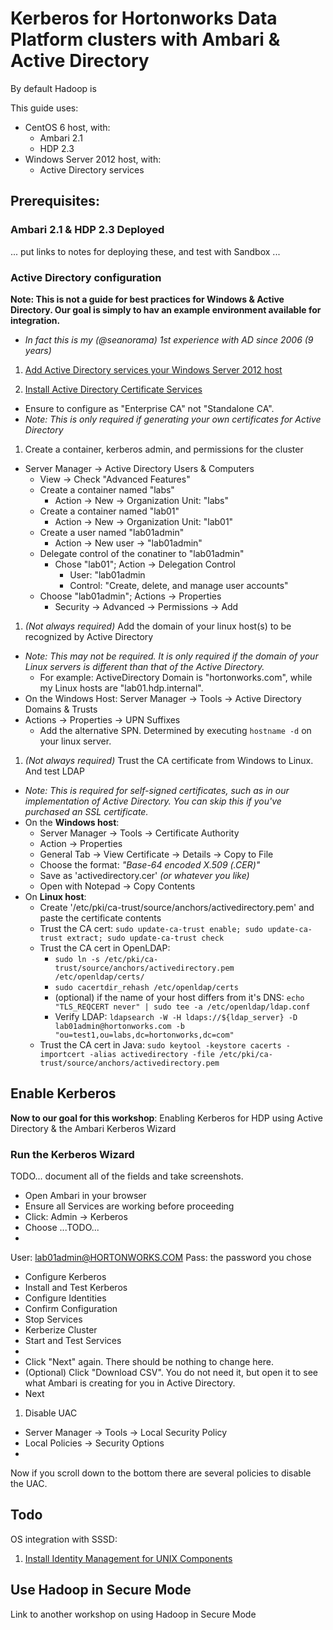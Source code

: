# Kerberos for Hortonworks Data Platform clusters with Ambari & Active Directory

By default Hadoop is 

This guide uses:

- CentOS 6 host, with:
  - Ambari 2.1
  - HDP 2.3
- Windows Server 2012 host, with:
  - Active Directory services

## Prerequisites:

### Ambari 2.1 & HDP 2.3 Deployed

... put links to notes for deploying these, and test with Sandbox ...

### Active Directory configuration

**Note: This is not a guide for best practices for Windows & Active Directory. Our goal is simply to hav an example environment available for integration.**
- *In fact this is my (@seanorama) 1st experience with AD since 2006 (9 years)*

1. [Add Active Directory services your Windows Server 2012 host](http://social.technet.microsoft.com/wiki/contents/articles/12370.windows-server-2012-set-up-your-first-domain-controller-step-by-step.aspx)

1. [Install Active Directory Certificate Services](https://technet.microsoft.com/en-us/library/jj717285.aspx)
  - Ensure to configure as "Enterprise CA" not "Standalone CA".
  - *Note: This is only required if generating your own certificates for Active Directory*

1. Create a container, kerberos admin, and permissions for the cluster
  - Server Manager -> Active Directory Users & Computers
    - View -> Check "Advanced Features"
    - Create a container named "labs"
      - Action -> New -> Organization Unit: "labs"
    - Create a container named "lab01"
      - Action -> New -> Organization Unit: "lab01"
    - Create a user named "lab01admin"
      - Action -> New user -> "lab01admin"
    - Delegate control of the conatiner to "lab01admin"
      - Chose "lab01"; Action -> Delegation Control
        - User: "lab01admin
        - Control: "Create, delete, and manage user accounts"
    - Choose "lab01admin"; Actions -> Properties
      - Security -> Advanced -> Permissions -> Add

1. *(Not always required)* Add the domain of your linux host(s) to be recognized by Active Directory
  - *Note: This may not be required. It is only required if the domain of your Linux servers is different than that of the Active Directory.*
    - For example: ActiveDirectory Domain is "hortonworks.com", while my Linux hosts are "lab01.hdp.internal".
  - On the Windows Host: Server Manager -> Tools -> Active Directory Domains & Trusts
  - Actions -> Properties -> UPN Suffixes
    - Add the alternative SPN. Determined by executing `hostname -d` on your linux server.

1. *(Not always required)* Trust the CA certificate from Windows to Linux. And test LDAP
  - *Note: This is required for self-signed certificates, such as in our implementation of Active Directory. You can skip this if you've purchased an SSL certificate.*
  - On the **Windows host**:
    - Server Manager -> Tools -> Certificate Authority
    - Action -> Properties
    - General Tab -> View Certificate -> Details -> Copy to File
    - Choose the format: *"Base-64 encoded X.509 (.CER)"*
    - Save as 'activedirectory.cer' *(or whatever you like)*
    - Open with Notepad -> Copy Contents
  - On **Linux host**:
    - Create '/etc/pki/ca-trust/source/anchors/activedirectory.pem' and paste the certificate contents
    - Trust the CA cert: `sudo update-ca-trust enable; sudo update-ca-trust extract; sudo update-ca-trust check`
    - Trust the CA cert in OpenLDAP:
      - `sudo ln -s /etc/pki/ca-trust/source/anchors/activedirectory.pem /etc/openldap/certs/`
      - `sudo cacertdir_rehash /etc/openldap/certs`
      - (optional) if the name of your host differs from it's DNS: `echo "TLS_REQCERT never" | sudo tee -a /etc/openldap/ldap.conf`
      - Verify LDAP: `ldapsearch -W -H ldaps://${ldap_server} -D lab01admin@hortonworks.com -b "ou=test1,ou=labs,dc=hortonworks,dc=com"`
    - Trust the CA cert in Java: `sudo keytool -keystore cacerts -importcert -alias activedirectory -file /etc/pki/ca-trust/source/anchors/activedirectory.pem`

## Enable Kerberos

**Now to our goal for this workshop**: Enabling Kerberos for HDP using Active Directory & the Ambari Kerberos Wizard

### Run the Kerberos Wizard

TODO... document all of the fields and take screenshots.

- Open Ambari in your browser
- Ensure all Services are working before proceeding
- Click: Admin -> Kerberos
- Choose ...TODO...
- 
User: lab01admin@HORTONWORKS.COM
Pass: the password you chose


- Configure Kerberos
- Install and Test Kerberos
- Configure Identities
- Confirm Configuration
- Stop Services
- Kerberize Cluster
- Start and Test Services
- 
- Click "Next" again. There should be nothing to change here.
- (Optional) Click "Download CSV". You do not need it, but open it to see what Ambari is creating for you in Active Directory.
- Next


1. Disable UAC
  - Server Manager -> Tools -> Local Security Policy
  - Local Policies -> Security Options
  - 
Now if you scroll down to the bottom there are several policies to disable the UAC.

## Todo

OS integration with SSSD:
1. [Install Identity Management for UNIX Components](https://msdn.microsoft.com/en-us/library/cc731178.aspx)


## Use Hadoop in Secure Mode

Link to another workshop on using Hadoop in Secure Mode
